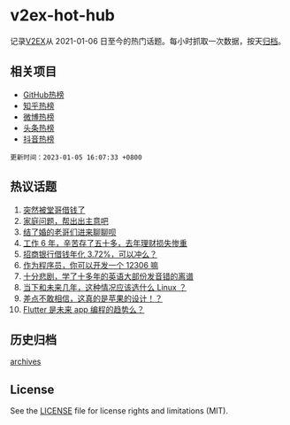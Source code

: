 # v2ex-hot-hub

 记录[V2EX](https://www.v2ex.com/)从 2021-01-06 日至今的热门话题。每小时抓取一次数据，按天[归档](archives)。
 
 ## 相关项目

- [GitHub热榜](https://github.com/lonnyzhang423/github-hot-hub)
- [知乎热榜](https://github.com/lonnyzhang423/zhihu-hot-hub)
- [微博热榜](https://github.com/lonnyzhang423/weibo-hot-hub)
- [头条热榜](https://github.com/lonnyzhang423/toutiao-hot-hub)
- [抖音热榜](https://github.com/lonnyzhang423/douyin-hot-hub)


 `更新时间：2023-01-05 16:07:33 +0800`

## 热议话题

1. [突然被堂哥借钱了](https://www.v2ex.com/t/906601)
1. [家庭问题，帮出出主意吧](https://www.v2ex.com/t/906669)
1. [结了婚的老哥们进来聊聊呗](https://www.v2ex.com/t/906551)
1. [工作 6 年，辛苦存了五十多，去年理财损失惨重](https://www.v2ex.com/t/906733)
1. [招商银行借钱年化 3.72%，可以冲么？](https://www.v2ex.com/t/906665)
1. [作为程序员，你可以开发一个 12306 嘛](https://www.v2ex.com/t/906691)
1. [十分悲剧，学了十多年的英语大部份发音错的离谱](https://www.v2ex.com/t/906722)
1. [当下和未来几年，这种情况应该选什么 Linux ？](https://www.v2ex.com/t/906560)
1. [差点不敢相信，这真的是苹果的设计！？](https://www.v2ex.com/t/906588)
1. [Flutter 是未来 app 编程的趋势么？](https://www.v2ex.com/t/906622)

## 历史归档

[archives](archives)

## License

See the [LICENSE](LICENSE) file for license rights and limitations (MIT).
